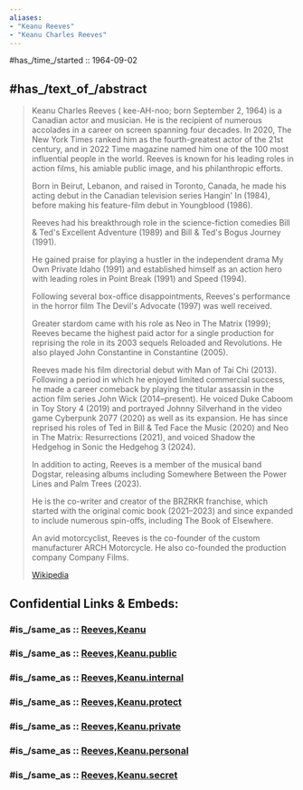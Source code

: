 ```yaml
---
aliases:
- "Keanu Reeves"
- "Keanu Charles Reeves"
---
```


#has_/time_/started :: 1964-09-02 


## #has_/text_of_/abstract 

> Keanu Charles Reeves ( kee-AH-noo; born September 2, 1964) is a Canadian actor and musician. 
> He is the recipient of numerous accolades in a career on screen spanning four decades. 
> In 2020, The New York Times ranked him as the fourth-greatest actor of the 21st century, 
> and in 2022 Time magazine named him one of the 100 most influential people in the world. 
> Reeves is known for his leading roles in action films, his amiable public image, and his philanthropic efforts.
>
> Born in Beirut, Lebanon, and raised in Toronto, Canada, 
> he made his acting debut in the Canadian television series Hangin' In (1984), 
> before making his feature-film debut in Youngblood (1986). 
> 
> Reeves had his breakthrough role in the science-fiction comedies Bill & Ted's Excellent Adventure (1989) 
> and Bill & Ted's Bogus Journey (1991). 
> 
> He gained praise for playing a hustler in the independent drama My Own Private Idaho (1991) 
> and established himself as an action hero with leading roles in Point Break (1991) and Speed (1994). 
> 
> Following several box-office disappointments, 
> Reeves's performance in the horror film The Devil's Advocate (1997) was well received. 
> 
> Greater stardom came with his role as  Neo in The Matrix (1999); 
> Reeves became the highest paid actor for a single production 
> for reprising the role in its 2003 sequels Reloaded and Revolutions. 
> He also played John Constantine in Constantine (2005). 
>
> Reeves made his film directorial debut with Man of Tai Chi (2013). 
> Following a period in which he enjoyed limited commercial success, 
> he made a career comeback by playing the titular assassin in the action film series John Wick (2014–present). 
> He voiced Duke Caboom in Toy Story 4 (2019) 
> and portrayed Johnny Silverhand in the video game Cyberpunk 2077 (2020) as well as its expansion. 
> He has since reprised his roles of Ted in Bill & Ted Face the Music (2020) 
> and Neo in The Matrix: Resurrections (2021), 
> and voiced Shadow the Hedgehog in Sonic the Hedgehog 3 (2024).
>
> In addition to acting, Reeves is a member of the musical band Dogstar, 
> releasing albums including Somewhere Between the Power Lines and Palm Trees (2023). 
> 
> He is the co-writer and creator of the BRZRKR franchise, 
> which started with the original comic book (2021–2023) 
> and since expanded to include numerous spin-offs, including The Book of Elsewhere. 
> 
> An avid motorcyclist, Reeves is the co-founder of the custom manufacturer ARCH Motorcycle. 
> He also co-founded the production company Company Films.
>
> [Wikipedia](https://en.wikipedia.org/wiki/Keanu%20Reeves) 


## Confidential Links & Embeds: 

### #is_/same_as :: [Reeves,Keanu](/_Standards/Society/Communication/Media/Movie/Actor/Canadian_Actor/Reeves,Keanu.md) 

### #is_/same_as :: [Reeves,Keanu.public](/_public/Society/Communication/Media/Movie/Actor/Canadian_Actor/Reeves,Keanu.public.md) 

### #is_/same_as :: [Reeves,Keanu.internal](/_internal/Society/Communication/Media/Movie/Actor/Canadian_Actor/Reeves,Keanu.internal.md) 

### #is_/same_as :: [Reeves,Keanu.protect](/_protect/Society/Communication/Media/Movie/Actor/Canadian_Actor/Reeves,Keanu.protect.md) 

### #is_/same_as :: [Reeves,Keanu.private](/_private/Society/Communication/Media/Movie/Actor/Canadian_Actor/Reeves,Keanu.private.md) 

### #is_/same_as :: [Reeves,Keanu.personal](/_personal/Society/Communication/Media/Movie/Actor/Canadian_Actor/Reeves,Keanu.personal.md) 

### #is_/same_as :: [Reeves,Keanu.secret](/_secret/Society/Communication/Media/Movie/Actor/Canadian_Actor/Reeves,Keanu.secret.md)

